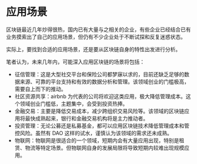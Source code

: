 # 应用场景

区块链最近几年炒得很热，国内已有大量与之相关的企业，有些企业已经结合已有业务摸索出了自己的应用场景，但仍有不少企业处于不断试探和反复迷惑状态。

实际上，要找到合适的应用场景，还是要从区块链自身的特性出发进行分析。

笔者认为，未来几年内，可能深入应用区块链的场景将包括：

* 征信管理：这是大型社交平台和保险公司都梦寐以求的，目前还缺乏足够的数据来源、可靠的平台支持和有效的数据分析和管理。该领域创业的门槛极高，需要自上而下的推动。
* 社区资源共享：airbnb 为代表的公司将欢迎这类应用，极大降低管理成本。这个领域创业门槛低，主题集中，会受到投资热捧。
* 金融交易：主要是降低交易成本，减少跨组织交易风险等。该领域的区块链应用将最快成熟起来，银行和金融交易机构将是主力推动者。
* 投资管理：无论公募还是私募基金，都可以应用区块链技术降低管理成本和管控风险。虽然有 DAO 这样的试水，谨慎认为该领域的需求还未成熟。
* 物联网：物联网是很适合的一个领域，短期内会有大量应用出现，特别是租赁、物流等特定场景。但物联网自身的发展局限将导致短期内较难出现规模应用。